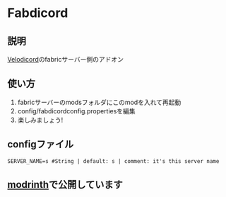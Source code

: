 # Fabdicord
## 説明
[Velodicord](https://modrinth.com/plugin/velodicord)のfabricサーバー側のアドオン
## 使い方
1. fabricサーバーのmodsフォルダにこのmodを入れて再起動
1. config/fabdicordconfig.propertiesを編集
1. 楽しみましょう!
## configファイル
```
SERVER_NAME=s #String | default: s | comment: it's this server name
```
## [modrinth](https://modrinth.com/project/velodicord)で公開しています
